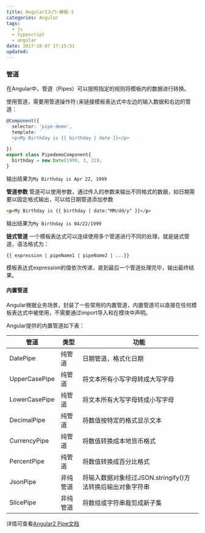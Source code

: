 ```yaml
---
title: Angular2入门-模板-3
categories: Angular
tags:
  - js
  - typescript
  - angular
date: 2017-10-07 17:15:51
updated:
---
```


### 管道
在Angular中，管道（Pipes）可以按照指定的规则将模板内的数据进行转换。

使用管道，需要用管道操作符`|`来链接模板表达式中左边的输入数据和右边的管道：
```ts
@Component({
  selector: 'pipe-demo',
  template: `
  <p>My Birthday is {{ birthday | date }}</p>
  `
})
export class PipedemoComponent{
  birthday = new Date(1999, 3, 22);
}
```
输出结果为`My Birthday is Apr 22, 1999`

**管道参数**
管道可以使用参数，通过传入的参数来输出不同格式的数据，如日期需要以固定格式输出，可以给日期管道添加参数
```html
<p>My Birthday is {{ birthday | date:"MM/dd/y" }}</p>
```
输出结果为`My Birthday is 04/22/1999`

**链式管道**
一个模板表达式可以连续使用多个管道进行不同的处理，就是链式管道，语法格式为：
```
{{ expression | pipeName1 | pipeName2 | ...}}
```
模板表达式expression的值依次传递，直到最后一个管道处理完毕，输出最终结果。

#### 内置管道
Angular根据业务场景，封装了一些常用的内置管道，内置管道可以直接在任何模板表达式中被使用，不需要通过import导入和在模块中声明。

Angular提供的内置管道如下表：

| 管道 | 类型 | 功能 |
| - | - | - |
| DatePipe | 纯管道 | 日期管道，格式化日期 |
| UpperCasePipe | 纯管道 | 将文本所有小写字母转成大写字母 |
| LowerCasePipe | 纯管道 | 将文本所有大写字母转成小写字母 |
| DecimalPipe | 纯管道 | 将数值按特定的格式显示文本 |
| CurrencyPipe | 纯管道 | 将数值转换成本地货币格式 |
| PercentPipe | 纯管道 | 将数值转换成百分比格式 |
| JsonPipe | 非纯管道 | 将输入数据对象经过JSON.stringify()方法转换后输出对象字符串 | 
| SlicePipe | 非纯管道 | 将数组或字符串裁剪成新子集 | 

详情可查看[Angular2 Pipe文档](https://v2.angular.cn/docs/ts/latest/api/#!?query=pipe)